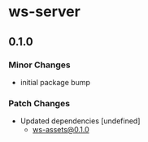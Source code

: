 # ws-server

## 0.1.0
### Minor Changes

- initial package bump

### Patch Changes

- Updated dependencies [undefined]
  - ws-assets@0.1.0
